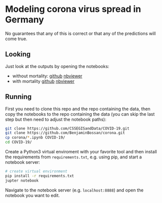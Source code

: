 # Modeling corona virus spread in Germany

No guarantees that any of this is correct or that any of the
predictions will come true.

## Looking

Just look at the outputs by opening the notebooks:

* without mortality: [github](https://github.com/BenjaminBossan/corona/blob/master/model_corona_virus.ipynb) [nbviewer](https://nbviewer.jupyter.org/github/BenjaminBossan/corona/blob/master/model_corona_virus.ipynb)
* with mortality [github](https://github.com/BenjaminBossan/corona/blob/master/model_corona_virus_with_mortality.ipynb) [nbviewer](https://nbviewer.jupyter.org/github/BenjaminBossan/corona/blob/master/model_corona_virus_with_mortality.ipynb)

## Running

First you need to clone this repo and the repo containing the data,
then copy the notebooks to the repo containing the data (you can skip
the last step but then need to adjust the notebook paths):

```bash
git clone https://github.com/CSSEGISandData/COVID-19.git
git clone https://github.com/BenjaminBossan/corona.git
cp corona/*.ipynb COVID-19/
cd COVID-19/
```

Create a Python3 virtual enviroment with your favorite tool and then
install the requirements from `requirements.txt`, e.g. using pip, and
start a notebook server:

```bash
# create virtual environment
pip install -r requirements.txt
jupter notebook
```

Navigate to the notebook server (e.g. `localhost:8888`) and open the
notebook you want to edit.
